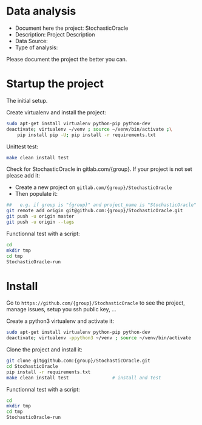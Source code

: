 # Data analysis
- Document here the project: StochasticOracle
- Description: Project Description
- Data Source:
- Type of analysis:

Please document the project the better you can.

# Startup the project

The initial setup.

Create virtualenv and install the project:
```bash
sudo apt-get install virtualenv python-pip python-dev
deactivate; virtualenv ~/venv ; source ~/venv/bin/activate ;\
    pip install pip -U; pip install -r requirements.txt
```

Unittest test:
```bash
make clean install test
```

Check for StochasticOracle in gitlab.com/{group}.
If your project is not set please add it:

- Create a new project on `gitlab.com/{group}/StochasticOracle`
- Then populate it:

```bash
##   e.g. if group is "{group}" and project_name is "StochasticOracle"
git remote add origin git@github.com:{group}/StochasticOracle.git
git push -u origin master
git push -u origin --tags
```

Functionnal test with a script:

```bash
cd
mkdir tmp
cd tmp
StochasticOracle-run
```

# Install

Go to `https://github.com/{group}/StochasticOracle` to see the project, manage issues,
setup you ssh public key, ...

Create a python3 virtualenv and activate it:

```bash
sudo apt-get install virtualenv python-pip python-dev
deactivate; virtualenv -ppython3 ~/venv ; source ~/venv/bin/activate
```

Clone the project and install it:

```bash
git clone git@github.com:{group}/StochasticOracle.git
cd StochasticOracle
pip install -r requirements.txt
make clean install test                # install and test
```
Functionnal test with a script:

```bash
cd
mkdir tmp
cd tmp
StochasticOracle-run
```
